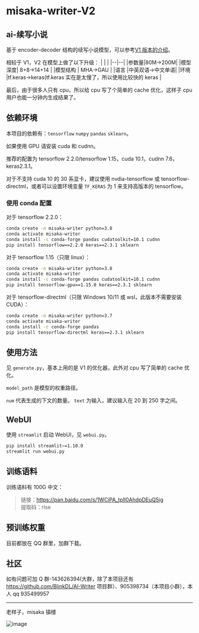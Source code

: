 # misaka-writer-V2

## ai-续写小说

基于 encoder-decoder 结构的续写小说模型，可以参考[V1 版本的介绍](https://github.com/pass-lin/misaka-writer/blob/main/README.md)。

相较于 V1，V2 在模型上做了以下升级：
| | |
|--|--|
|参数量|80M->200M|
|模型深度| 8+8->14+14 |
|模型结构 | MHA->GAU |
|语言 |中英双语->中文单语|
|环境 |tf.keras->keras(tf.keras 实在是太慢了，所以使用比较快的 keras |

最后，由于很多人只有 cpu，所以给 cpu 写了个简单的 cache 优化，这样子 cpu 用户也能一分钟内生成结果了。

## 依赖环境

本项目的依赖有：`tensorflow` `numpy` `pandas` `sklearn`。

如果使用 GPU 请安装 cuda 和 cudnn。

推荐的配置为 tensorflow 2.2.0/tensorflow 1.15，cuda 10.1，cudnn 7.6，keras2.3.1。

对于不支持 cuda 10 的 30 系显卡，建议使用 nvdia-tensorflow 或 tensorflow-directml，或者可以设置环境变量 `TF_KERAS` 为 1 来支持高版本的 tensorflow。

### 使用 conda 配置

对于 tensorflow 2.2.0：

```sh
conda create -n misaka-writer python=3.8
conda activate misaka-writer
conda install -c conda-forge pandas cudatoolkit=10.1 cudnn
pip install tensorflow==2.2.0 keras==2.3.1 sklearn
```

对于 tensorflow 1.15（只限 linux）：

```sh
conda create -n misaka-writer python=3.8
conda activate misaka-writer
conda install -c conda-forge pandas cudatoolkit=10.1 cudnn
pip install tensorflow-gpu==1.15.0 keras==2.3.1 sklearn 
```

对于 tensorflow-directml（只限 Windows 10/11 或 wsl，此版本不需要安装 CUDA）：

```sh
conda create -n misaka-writer python=3.7
conda activate misaka-writer
conda install -c conda-forge pandas
pip install tensorflow-directml keras==2.3.1 sklearn
```

## 使用方法

见 `generate.py`，基本上用的是 V1 的优化器，此外对 cpu 写了简单的 cache 优化。

`model_path` 是模型的权重路径。

`num` 代表生成的下文的数量。 `text` 为输入，建议输入在 20 到 250 字之间。

## WebUI

使用 `streamlit` 启动 WebUI，见 `webui.py`。

```sh
pip install streamlit>=1.10.0
streamlit run webui.py
```

## 训练语料

训练语料有 100G 中文：

> 链接：https://pan.baidu.com/s/1WCiPA_tplI0AhdpDEuQ5ig <br/>
> 提取码：rlse

## 预训练权重

目前都放在 QQ 群里，加群下载。

## 社区

如有问题可加 Q 群-143626394(大群，除了本项目还有 https://github.com/BlinkDL/AI-Writer 项目群）、905398734（本项目小群），本人 qq 935499957

---

老样子，misaka 镇楼

![image](https://user-images.githubusercontent.com/62837036/170024801-1d10d8c5-266f-4ade-894c-67f30069f94f.png)
